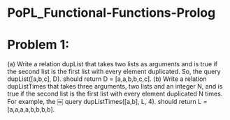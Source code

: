 PoPL_Functional-Functions-Prolog
================================

Problem 1:
==========
(a) Write a relation dupList that takes two lists as arguments and is true if the second list is the first
list with every element duplicated. So, the query dupList([a,b,c], D). should return D =
[a,a,b,b,c,c].
(b) Write a relation dupListTimes that takes three arguments, two lists and an integer N, and is
true if the second list is the first list with every element duplicated N times. For example, the
￼
query dupListTimes([a,b], L, 4). should return L = [a,a,a,a,b,b,b,b].
